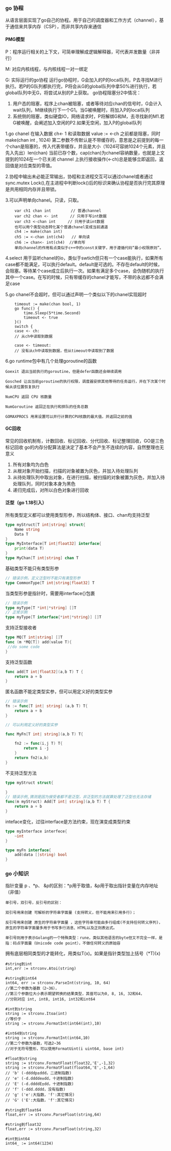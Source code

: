 
### go 协程

从语言层面实现了go自己的协程。用于自己的调度器和工作方式（channel），基于通信来共享内存（CSP），而非共享内存来通信


#### PMG模型
P：程序运行相关的上下文，可简单理解成逻辑解释器，可代表并发数量（非并行）

M: 对应内核线程，与内核线程一对一绑定

G: 实际运行的go协程
运行go协程时，G会加入的P的local队列，P去寻找M进行执行。若P的G队列都执行完，P将会从G的global队列中拿50%进行执行，若global队列中无G，将尝试从别的P上获取。
go协程阻塞分2中情况：
1. 用户态的阻塞，程序上chan被阻塞，或者等待对应chan的信号时，G会计入wait队列，M继续执行下一个G1。当G被唤醒时，将加入P的local队列
2. 系统侧的阻塞，类似硬盘IO，网络请求时，P将解绑G和M，去寻找新的M1.若G被唤醒，会阐述加入空闲的P2.如果无空闲，加入P的global队列

1.go chanel 在输入数据 ch<- 1 和读取数据 value := <-ch 之前都是阻塞，同时 make(chan int , 1024) 第二参数不传默认是不带缓存的，意思是之前提到的每一个chan是阻塞的，传入代表带缓存，并且是大小（1024可容纳1024个元素，并且先入先出）len(chan) 当前已存个数，cap(chan)为chanel容纳数量，也就是上文提到的1024在一个已关闭 channel 上执行接收操作(<-ch)总是能够立即返回，返回值是对应类型的零值。

2.协程中输出未必能正常输出，协程和主进程交互可以通过chanel或者通过sync.mutex Lock(),在主进程中判断lock()后的标识来确认协程是否执行完其原理是共用相同内存并且带锁。

3.可以声明单向chanel。只读，只取。

```
	var ch1 chan int  　　　　// 普通channel
	var ch2 chan <- int 　　 // 只用于写int数据
	var ch3 <-chan int 　　 // 只用于读int数据
	也可以用个类型动态转化某个普通chanel变成当前通道
	ch4 := make(chan int)
	ch5 := <-chan int(ch4)   // 单向读
	ch6 := chan<- int(ch4)  //单向写
	单向channel的作用有点类似于c++中的const关键字，用于遵循代码“最小权限原则”。
```

4.select 用于监听chanel的io，类似于swtich但只有一个case能执行，如果所有case都不能满足，可以执行default。default是可选的。不存在default的时候，会阻塞。等待某个case成立后执行一次。如果有满足多个case，会伪随机的执行其中一个case。在写的时候，只有带缓存的chanel才能写，不带的永远都不会满足case

5.go chanel不会超时，但可以通过声明一个类似以下的chanel实现超时

```
	timeout := make(chan bool, 1)
	go func() {
		time.Sleep(5*time.Second)
		timeout <- true
	}()
	switch {
	case <- ch:
	// 从ch中读取到数据

	case <- timeout:
	// 没有从ch中读取到数据，但从timeout中读取到了数据
```

6.go runtime包中有几个处理goroutine的函数

	Goexit 退出当前执行的goroutine，但是defer函数还会继续调用

	Gosched 让出当前goroutine的执行权限，调度器安排其他等待的任务运行，并在下次某个时候从该位置恢复执行

	NumCPU 返回 CPU 核数量

	NumGoroutine 返回正在执行和排队的任务总数

	GOMAXPROCS 用来设置可以并行计算的CPU核数的最大值，并返回之前的值
#### GC回收
常见的回收机制有，计数回收、标记回收、分代回收、标记整理回收，GO是三色标记回收
go的内存分配算法是决定了基本不会产生不连续的内容，自然整理也无意义
1. 所有对象均为白色
2. 从根对象开始扫描，扫描的对象被置为灰色，并加入待处理队列
3. 从待处理队列中取出对象，在进行扫描，被扫描的对象被置为灰色，并加入待处理队列，同时对象本身为黑色
4. 递归完成后，对所以白色对象进行回收

#### 泛型（go 1.18引入）
所有类型定义都可以使用类型形参，所以结构体、接口、chan均支持泛型
```go
type myStruct[T int|string] struct{
	Name string
	Data T
}
type MyInterface[T int|float32] interface{
	print(data T)
}
type MyChan[T int|string] chan T
```

基础类型不能只有类型形参
```go
// 错误示例，定义泛型时不能只有类型形参
type CommonType[T int|string|float32] T

```
当类型形参是指针时，需要用interface{}包裹
```go
// 错误示例
type myType[T *int|*string] []T
// 正常示例
type myType[T interface{*int|*string}] []T
```
支持泛型接收者
```go
type MQ[T int|string] []T
func (m *MQ[T]) add(value T){
 //do some code
}

```
支持泛型函数
```go
func add[T int|float32](a,b T) T {
	return a + b
}
```
匿名函数不能定类型实参，但可以用定义好的类型实参
```go
// 错误示例
fn := func[T int| string] (a,b T) T{
	return a + b
}

// 可以利用定义好的类型实参

func MyFn[T int| string](a,b T) T{
	
	fn2 := func(i,j T) T{
		return i -j
    }
	return fn2(a,b)
}
```
不支持泛型方法
```go
type myStruct struct{
	
}
// 错误示例,猜测是因为接受者都不是泛型，非泛型的方法就算处理了泛型也无法存储
func(m myStruct) Add[T int| string](a,b T) T {
	return a + b 
}
```
inteface变化，过往interface是方法约束，现在演变成类型约束
```go
type myInterface interfece{
	~int
}

type myFn interface{
	add(data []string) bool
}
```

### go 小知识

指针变量 p 、*p、 &p的区别：*p用于取值，&p用于取出指针变量在内存地址（非值）

	单引号，双引号，反引号的区别：
	
	双引号用来创建 可解析的字符串字面量 (支持转义，但不能用来引用多行)；
	
	反引号用来创建 原生的字符串字面量 ，这些字符串可能由多行组成(不支持任何转义序列)，原生的字符串字面量多用于书写多行消息、HTML以及正则表达式。
	
	单引号则用于表示Golang的一个特殊类型：rune，类似其他语言的byte但又不完全一样，是指：码点字面量（Unicode code point），不做任何转义的原始容

拥有底层相同类型的才能转化，用类似T(x)。如果是指针类型加上括号（*T)(x) 

```
#string到int  
int,err := strconv.Atoi(string)  

#string到int64  
int64, err := strconv.ParseInt(string, 10, 64)  
//第二个参数为基数（2~36），
//第三个参数位大小表示期望转换的结果类型，其值可以为0, 8, 16, 32和64，
//分别对应 int, int8, int16, int32和int64

#int到string  
string := strconv.Itoa(int) 
//等价于
string := strconv.FormatInt(int64(int),10)
 
#int64到string  
string := strconv.FormatInt(int64,10)  
//第二个参数为基数，可选2~36
//对于无符号整形，可以使用FormatUint(i uint64, base int)

#float到string
string := strconv.FormatFloat(float32,'E',-1,32)
string := strconv.FormatFloat(float64,'E',-1,64)
// 'b' (-ddddp±ddd，二进制指数)
// 'e' (-d.dddde±dd，十进制指数)
// 'E' (-d.ddddE±dd，十进制指数)
// 'f' (-ddd.dddd，没有指数)
// 'g' ('e':大指数，'f':其它情况)
// 'G' ('E':大指数，'f':其它情况)

#string到float64
float,err := strconv.ParseFloat(string,64)

#string到float32
float,err := strconv.ParseFloat(string,32)

#int到int64
int64_ := int64(1234)
```
